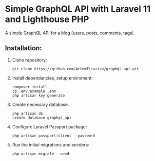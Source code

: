 # Simple GraphQL API with Laravel 11 and Lighthouse PHP

A simple GraphQL API for a blog (users, posts, comments, tags).

## Installation:

1. Clone repository:

    ```
    git clone https://github.com/ArtemTitariev/graphql-api.git
    ```

2. Install dependencies, setup enviroment:

    ```
    composer install
    cp .env.example .env
    php artisan key:generate
    ```

3. Create necessary database.
   
    ```
    php artisan db
    create database graphql_api
    ```

4. Configure Laravel Passport package:
   
    ```
    php artisan passport:client --password
    ```
5. Run the initial migrations and seeders:

   ```
   php artisan migrate --seed
   ```